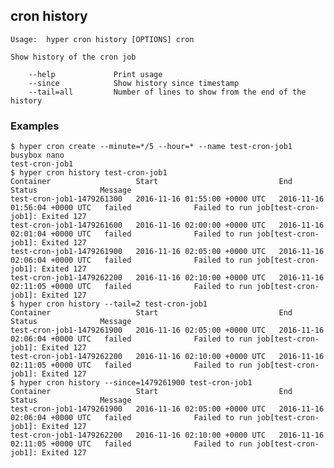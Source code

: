 ## cron history

	Usage:	hyper cron history [OPTIONS] cron

	Show history of the cron job

		--help             Print usage
		--since            Show history since timestamp
		--tail=all         Number of lines to show from the end of the history


### Examples

	$ hyper cron create --minute=*/5 --hour=* --name test-cron-job1 busybox nano
	test-cron-job1
	$ hyper cron history test-cron-job1
	Container                   Start                           End                             Status              Message
	test-cron-job1-1479261300   2016-11-16 01:55:00 +0000 UTC   2016-11-16 01:56:04 +0000 UTC   failed              Failed to run job[test-cron-job1]: Exited 127
	test-cron-job1-1479261600   2016-11-16 02:00:00 +0000 UTC   2016-11-16 02:01:04 +0000 UTC   failed              Failed to run job[test-cron-job1]: Exited 127
	test-cron-job1-1479261900   2016-11-16 02:05:00 +0000 UTC   2016-11-16 02:06:04 +0000 UTC   failed              Failed to run job[test-cron-job1]: Exited 127
	test-cron-job1-1479262200   2016-11-16 02:10:00 +0000 UTC   2016-11-16 02:11:05 +0000 UTC   failed              Failed to run job[test-cron-job1]: Exited 127
	$ hyper cron history --tail=2 test-cron-job1
	Container                   Start                           End                             Status              Message
	test-cron-job1-1479261900   2016-11-16 02:05:00 +0000 UTC   2016-11-16 02:06:04 +0000 UTC   failed              Failed to run job[test-cron-job1]: Exited 127
	test-cron-job1-1479262200   2016-11-16 02:10:00 +0000 UTC   2016-11-16 02:11:05 +0000 UTC   failed              Failed to run job[test-cron-job1]: Exited 127
	$ hyper cron history --since=1479261900 test-cron-job1
	Container                   Start                           End                             Status              Message
	test-cron-job1-1479261900   2016-11-16 02:05:00 +0000 UTC   2016-11-16 02:06:04 +0000 UTC   failed              Failed to run job[test-cron-job1]: Exited 127
	test-cron-job1-1479262200   2016-11-16 02:10:00 +0000 UTC   2016-11-16 02:11:05 +0000 UTC   failed              Failed to run job[test-cron-job1]: Exited 127